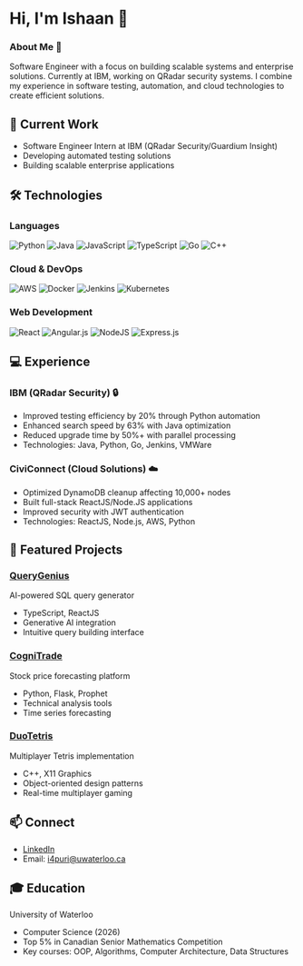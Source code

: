 # Hi, I'm Ishaan 👋

### About Me 🎯
Software Engineer with a focus on building scalable systems and enterprise solutions. Currently at IBM, working on QRadar security systems. I combine my experience in software testing, automation, and cloud technologies to create efficient solutions.

## 🔨 Current Work
- Software Engineer Intern at IBM (QRadar Security/Guardium Insight)
- Developing automated testing solutions
- Building scalable enterprise applications

## 🛠️ Technologies

### Languages
![Python](https://img.shields.io/badge/python-3670A0?style=for-the-badge&logo=python&logoColor=ffdd54)
![Java](https://img.shields.io/badge/java-%23ED8B00.svg?style=for-the-badge&logo=openjdk&logoColor=white)
![JavaScript](https://img.shields.io/badge/javascript-%23323330.svg?style=for-the-badge&logo=javascript&logoColor=%23F7DF1E)
![TypeScript](https://img.shields.io/badge/typescript-%23007ACC.svg?style=for-the-badge&logo=typescript&logoColor=white)
![Go](https://img.shields.io/badge/go-%2300ADD8.svg?style=for-the-badge&logo=go&logoColor=white)
![C++](https://img.shields.io/badge/c++-%2300599C.svg?style=for-the-badge&logo=c%2B%2B&logoColor=white)

### Cloud & DevOps
![AWS](https://img.shields.io/badge/AWS-%23FF9900.svg?style=for-the-badge&logo=amazon-aws&logoColor=white)
![Docker](https://img.shields.io/badge/docker-%230db7ed.svg?style=for-the-badge&logo=docker&logoColor=white)
![Jenkins](https://img.shields.io/badge/jenkins-%232C5263.svg?style=for-the-badge&logo=jenkins&logoColor=white)
![Kubernetes](https://img.shields.io/badge/kubernetes-%23326ce5.svg?style=for-the-badge&logo=kubernetes&logoColor=white)

### Web Development
![React](https://img.shields.io/badge/react-%2320232a.svg?style=for-the-badge&logo=react&logoColor=%2361DAFB)
![Angular.js](https://img.shields.io/badge/angular.js-%23E23237.svg?style=for-the-badge&logo=angularjs&logoColor=white)
![NodeJS](https://img.shields.io/badge/node.js-6DA55F?style=for-the-badge&logo=node.js&logoColor=white)
![Express.js](https://img.shields.io/badge/express.js-%23404d59.svg?style=for-the-badge&logo=express&logoColor=%2361DAFB)

## 💻 Experience

### IBM (QRadar Security) 🔒
- Improved testing efficiency by 20% through Python automation
- Enhanced search speed by 63% with Java optimization
- Reduced upgrade time by 50%+ with parallel processing
- Technologies: Java, Python, Go, Jenkins, VMWare

### CiviConnect (Cloud Solutions) ☁️
- Optimized DynamoDB cleanup affecting 10,000+ nodes
- Built full-stack ReactJS/Node.JS applications
- Improved security with JWT authentication
- Technologies: ReactJS, Node.js, AWS, Python

## 🚀 Featured Projects

### [QueryGenius](https://github.com/IshaanPuri/QueryGenius)
AI-powered SQL query generator
- TypeScript, ReactJS
- Generative AI integration
- Intuitive query building interface

### [CogniTrade](https://github.com/IshaanPuri/CogniTrade)
Stock price forecasting platform
- Python, Flask, Prophet
- Technical analysis tools
- Time series forecasting

### [DuoTetris](https://github.com/IshaanPuri/DuoTetris)
Multiplayer Tetris implementation
- C++, X11 Graphics
- Object-oriented design patterns
- Real-time multiplayer gaming

## 📫 Connect
- [LinkedIn](https://linkedin.com/in/IshaanPuri)
- Email: i4puri@uwaterloo.ca

## 🎓 Education
University of Waterloo
- Computer Science (2026)
- Top 5% in Canadian Senior Mathematics Competition
- Key courses: OOP, Algorithms, Computer Architecture, Data Structures

